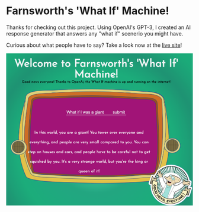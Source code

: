 # Farnsworth's 'What If' Machine!

Thanks for checking out this project.  Using OpenAI's GPT-3, I created an AI response generator that answers any "what if" scenerio you might have. 

Curious about what people have to say? Take a look now at the [live site](https://darling-fenglisu-62f67e.netlify.app/)!

![screen-grab](public/screengrab.png)

